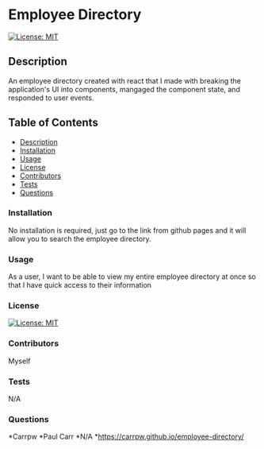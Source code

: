 # Employee Directory

  [![License: MIT](https://img.shields.io/badge/License-MIT-yellow.svg)](https://opensource.org/licenses/MIT)


  ## Description

  An employee directory created with react that I made with breaking the application's UI into components, mangaged the component state, and responded to user events. 

  ## Table of Contents

  * [Description](#description)
  * [Installation](#installation)
  * [Usage](#usage)
  * [License](#license)
  * [Contributors](#contributors)
  * [Tests](#tests)
  * [Questions](#questions)
  
  ### Installation

  No installation is required, just go to the link from github pages and it will allow you to search the employee directory.

  ### Usage

  As a user, I want to be able to view my entire employee directory at once so that I have quick access to their information

  ### License

  [![License: MIT](https://img.shields.io/badge/License-MIT-yellow.svg)](https://opensource.org/licenses/MIT)

  ### Contributors

  Myself

  ### Tests

  N/A

  ### Questions

  *Carrpw
  *Paul Carr
  *N/A
  *https://carrpw.github.io/employee-directory/

